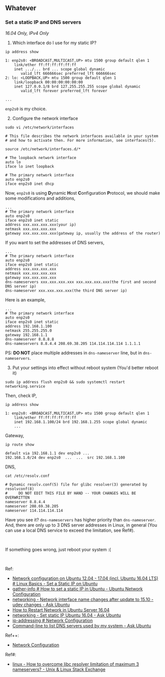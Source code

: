 ## Whatever

### Set a static IP and DNS servers

*16.04 Only, IPv4 Only*

1. Which interface do I use for my static IP?

```shell
ip address show
```

```
1: enp2s0: <BROADCAST,MULTICAST,UP> mtu 1500 group default qlen 1
    link/ether ff:ff:ff:ff:ff:ff
    inet .../... brd ... scope global dynamic
       valid_lft 666666sec preferred_lft 666666sec
2: lo: <LOOPBACK,UP> mtu 1500 group default qlen 1
    link/loopback 00:00:00:00:00:00
    inet 127.0.0.1/8 brd 127.255.255.255 scope global dynamic
       valid_lft forever preferred_lft forever

...

```

```enp2s0``` is my choice.

2. Configure the network interface

```shell
sudo vi /etc/network/interfaces
```

```
# This file describes the network interfaces available in your system
# and how to activate then. For more information, see interfaces(5).

source /etc/network/interfaces.d/*

# The loopback network interface
auto lo
iface lo inet loopback

# The primary network interface
auto enp2s0
iface enp2s0 inet dhcp
```

Now, ```enp2s0``` is using **D**ynamic **H**ost **C**onfiguration **P**rotocol, we should make some modifications and additions,

```
...
# The primary network interface
auto enp2s0
iface enp2s0 inet static
address xxx.xxx.xxx.xxx(your ip)
netmask xxx.xxx.xxx.xxx
gateway xxx.xxx.xxx.xxx(gateway ip, usually the address of the router)
```

If you want to set the addresses of DNS servers,

```
...
# The primary network interface
auto enp2s0
iface enp2s0 inet static
address xxx.xxx.xxx.xxx
netmask xxx.xxx.xxx.xxx
gateway xxx.xxx.xxx.xxx
dns-nameservers xxx.xxx.xxx.xxx xxx.xxx.xxx.xxx(the first and second DNS server ip)
dns-nameserver xxx.xxx.xxx.xxx(the third DNS server ip)
```

Here is an example,

```
...
# The primary network interface
auto enp2s0
iface enp2s0 inet static
address 192.168.1.100
netmask 255.255.255.0
gateway 192.168.1.1
dns-nameserver 8.8.8.8
dns-nameservers 8.8.4.4 208.69.38.205 114.114.114.114 1.1.1.1
```

PS: **DO NOT** place multiple addresses in `dns-nameserver` line, but in `dns-nameservers`.

3. Put your settings into effect without reboot system (You'd better reboot it)

```shell
sudo ip address flush enp2s0 && sudo systemctl restart networking.service
```

Then, check IP,

```shell
ip address show
```

```
1: enp2s0: <BROADCAST,MULTICAST,UP> mtu 1500 group default qlen 1
    link/ether ff:ff:ff:ff:ff:ff
    inet 192.168.1.100/24 brd 192.168.1.255 scope global dynamic
    ...

```

Gateway,

```shell
ip route show
```

```
default via 192.168.1.1 dev enp2s0 ...
192.168.1.0/24 dev enp2s0  ...  ...  src 192.168.1.100
```

DNS,

```shell
cat /etc/resolv.conf
```

```
# Dynamic resolv.conf(5) file for glibc resolver(3) generated by resolvconf(8)
#     DO NOT EDIT THIS FILE BY HAND -- YOUR CHANGES WILL BE OVERWRITTEN
nameserver 8.8.4.4
nameserver 208.69.38.205
nameserver 114.114.114.114
```

Have you see it? `dns-nameservers` has higher priority than `dns-nameserver`. And, there are only up to 3 DNS server addresses in Linux, in general (You can use a local DNS service to exceed the limitation, see Ref#).

<br/>

If something goes wrong, just reboot your system :(

<br/>

Ref:
- [Network configuration on Ubuntu 12.04 - 17.04 \(incl. Ubuntu 16.04 LTS\) # Linux Basics - Set a Static IP on Ubuntu](https://www.howtoforge.com/linux-basics-set-a-static-ip-on-ubuntu#ubuntu-incl-ubuntu-lts)
- [gather-info # How to set a static IP in Ubuntu - Ubuntu Network Configuration](http://www.sudo-juice.com/how-to-set-a-static-ip-in-ubuntu-network-confirguration/#gather-info)
- [networking - Network interface name changes after update to 15.10 - udev changes - Ask Ubuntu](https://askubuntu.com/questions/689070/network-interface-name-changes-after-update-to-15-10-udev-changes)
- [How to Restart Network in Ubuntu Server 16.04](http://www.configserverfirewall.com/ubuntu-linux/ubuntu-restart-network-interface/)
- [networking - Set static IP Ubuntu 16.04 - Ask Ubuntu](https://askubuntu.com/questions/766131/set-static-ip-ubuntu-16-04)
- [ip-addressing # Network Configuration](https://help.ubuntu.com/lts/serverguide/network-configuration.html#ip-addressing)
- [Command-line to list DNS servers used by my system - Ask Ubuntu](https://askubuntu.com/questions/152593/command-line-to-list-dns-servers-used-by-my-system)

Ref++:

- [Network Configuration](https://help.ubuntu.com/lts/serverguide/network-configuration.html)

Ref#:

- [linux - How to overcome libc resolver limitation of maximum 3 nameservers? - Unix &amp; Linux Stack Exchange](https://unix.stackexchange.com/questions/28004/how-to-overcome-libc-resolver-limitation-of-maximum-3-nameservers)

